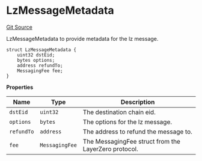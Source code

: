 # LzMessageMetadata
[Git Source](https://dapp-devs.com/ssh://git@git.2222/lumos-labs/rusd/rusd-contracts/rusd-evm-contracts/blob/c89eeb1e740ab933cc296c4ed9d03110b942680f/src/interface/IDataTypes.sol)

LzMessageMetadata to provide metadata for the lz message.


```solidity
struct LzMessageMetadata {
    uint32 dstEid;
    bytes options;
    address refundTo;
    MessagingFee fee;
}
```

**Properties**

|Name|Type|Description|
|----|----|-----------|
|`dstEid`|`uint32`|The destination chain eid.|
|`options`|`bytes`|The options for the lz message.|
|`refundTo`|`address`|The address to refund the message to.|
|`fee`|`MessagingFee`|The MessagingFee struct from the LayerZero protocol.|

